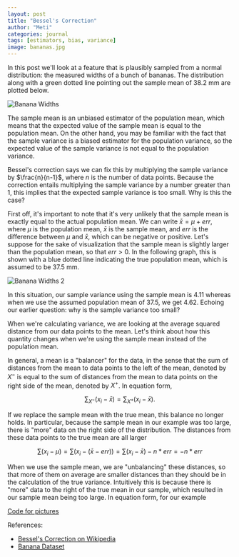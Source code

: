 ```yaml
---
layout: post
title: "Bessel's Correction"
author: "Meti"
categories: journal
tags: [estimators, bias, variance]
image: bananas.jpg
---
```


In this post we'll look at a feature that is plausibly sampled from a normal distribution: the measured widths of a bunch of bananas. The distribution along with a green dotted line pointing out the sample mean of 38.2 mm are plotted below.

![Banana Widths](https://meticulousdatascience.com/assets/img/banana_widths.png)

The sample mean is an unbiased estimator of the population mean, which means that the expected value of the sample mean is equal to the population mean. On the other hand, you may be familiar with the fact that the sample variance is a biased estimator for the population variance, so the expected value of the sample variance is not equal to the population variance. 

Bessel's correction says we can fix this by multiplying the sample variance by $\frac{n}{n-1}$, where $n$ is the number of data points. Because the correction entails multiplying the sample variance by a number greater than 1, this implies that the expected sample variance is too small. Why is this the case? 

First off, it's important to note that it's very unlikely that the sample mean is exactly equal to the actual population mean. We can write $\bar{x} = \mu + err$, where $\mu$ is the population mean, $\bar{x}$ is the sample mean, and $err$ is the difference between $\mu$ and $\bar{x}$, which can be negative or positive. Let's suppose for the sake of visualization that the sample mean is slightly larger than the population mean, so that $err > 0$. In the following graph, this is shown with a blue dotted line indicating the true population mean, which is assumed to be 37.5 mm. 

![Banana Widths 2](https://meticulousdatascience.com/assets/img/banana_widths2.png)

In this situation, our sample variance using the sample mean is 4.11 whereas when we use the assumed population mean of 37.5, we get 4.62. Echoing our earlier question: why is the sample variance too small?

When we're calculating variance, we are looking at the average squared distance from our data points to the mean. Let's think about how this quantity changes when we're using the sample mean instead of the population mean. 

In general, a mean is a "balancer" for the data, in the sense that the sum of distances from the mean to data points to the left of the mean, denoted by $X^-$ is equal to the sum of distances from the mean to data points on the right side of the mean, denoted by $X^+$. In equation form, 

$$\sum_{X^-} (x_i - \bar{x}) = \sum_{X^+} (x_i - \bar{x}).$$

If we replace the sample mean with the true mean, this balance no longer holds. In particular, because the sample mean in our example was too large, there is "more" data on the right side of the distribution. The distances from these data points to the true mean are all larger

$$ \sum (x_i - \mu) = \sum (x_i - (\bar{x} - err)) = \sum (x_i - \bar{x}) - n*err = - n*err$$ 


When we use the sample mean, we are "unbalancing" these distances, so that more of them on average are smaller distances than they should be in the calculation of the true variance. Intuitively this is because there is "more" data to the right of the true mean in our sample, which resulted in our sample mean being too large. In equation form, for our example


[Code for pictures](https://meticulousdatascience.com/assets/reproducible_code/bananas.txt)

References:

- [Bessel's Correction on Wikipedia](https://en.wikipedia.org/wiki/Bessel%27s_correction)
- [Banana Dataset](http://www.statistics4u.com/fundstat_eng/data_bananas.html)

